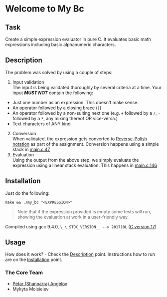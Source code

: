 # Welcome to My Bc

## Task
Create a simple expression evaluator in pure C. It evaluates basic math expressions including basic alphanumeric characters.

## Description
The problem was solved by using a couple of steps:

1. Input validation   
The input is being validated thoroughly by several criteria at a time. 
Your input __*MUST NOT*__ contain the following:
- Just one number as an expression. This doesn't make sense.
- An operator followed by a closing brace (`)`)
- An operator followed by a non-suiting next one (e.g. `+` followed by a `/`, `-` followed by a `*`, any mixing thereof OR vice-versa.)
- Text characters of ANY kind
2. Conversion  
When validated, the expression gets converted to [Reverse-Polish notation](https://en.wikipedia.org/wiki/Reverse_Polish_notation) as part of the assignment. Conversion happens using a simple stack in [main.c:47](./main.c#L47)
3. Evaluation  
Using the output from the above step, we simply evaluate the expression using a linear stack evaluation. This happens in [main.c:146](./main.c#L146)

## Installation
Just do the following:
```
make && ./my_bc "<EXPRESSION>"
```

> Note that if the expression provided is empty some tests will run, showing the evaluation at work in a user-friendly way.

Compiled using gcc 9.4.0, `\_\_STDC_VERSION__ --> 201710L` ([C version 17](https://en.wikipedia.org/wiki/C17_(C_standard_revision)))

## Usage
How does it work? - Check the [Description](#description) point. 
Instructions how to run are on the [Installation](#installation) point.

### The Core Team
- [Petar (Shannarra) Angelov](https://www.github.com/Shannarra)
- Mykyta Moisieiev
